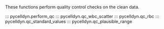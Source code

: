 These functions perform quality control checks on the clean data.
		   
::: pycelldyn.perform_qc
::: pycelldyn.qc_wbc_scatter
::: pycelldyn.qc_rbc
::: pycelldyn.qc_standard_values
::: pycelldyn.qc_plausible_range